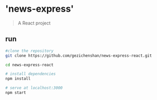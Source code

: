 # 'news-express'

> A React project

## run


``` bash
#clone the repository
git clone https://github.com/gezichenshan/news-express-react.git

cd news-express-react

# install dependencies
npm install

# serve at localhost:3000
npm start

```
